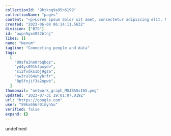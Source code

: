 ```yaml
---
collectionId: "9ktkng9a95n6199"
collectionName: "pages"
content: "<p>Lorem ipsum dolor sit amet, consectetur adipiscing elit. Nam blandit lectus ipsum, quis ornare massa dictum sit amet. Pellentesque eu pulvinar dui. Curabitur quis luctus est, in cursus sapien. Suspendisse ornare varius turpis, non consectetur felis aliquam a. Etiam sapien quam, ultrices sit amet aliquet eu, condimentum eu mauris. Maecenas iaculis blandit diam in sagittis. Fusce porttitor finibus elit sit amet pellentesque. Phasellus eu nisl egestas, semper nibh ut, finibus leo. Nam ex ipsum, sodales sed massa convallis, hendrerit commodo massa. Phasellus tincidunt et quam sit amet scelerisque. Donec sodales, lectus vitae sodales sollicitudin, justo enim conguddsdse nisl, vel bibendum odio nisl sed libero. Sed vel sem elementum, tristique ipsum eget, vestibulum velit. Cras sagittis ligula sit amet orci efficitur, quis mattis est tempus. Phasellus ligula risus, porttitor eu ex eget, pharetra porta leo. Nullam non neque eu lacus pulvinar posuere a eu lacus. Nulla vitae consectetur magna. Integer tincidunt lorem nec lorem porttitor euismod. Phasellus cursus lorem maximus euismod iaculis. Phasellus nisl lectus, pulvinar ac erat efficitur, semper maximus risus. Nullam rutrum ligula a libero condimentum lacinia. Proin ac vestibulum nisi. Aenean non dolor commodo diam tristique interdum. Aliquam purus felis, ullamcorper ut lorem nec, ultrices ultrices purus. Aliquam erat volutpat. Sed vitae convallis metus. Cras ullamcorper, libero id ullamcorper tristique, enim enim pretium mi, eget maximus nulla felis eget tellus. Nulla facilisi. Nam ligula eros, posuere eu velit vel, eleifend dignissim ipsum. Suspendisse varius rutrum odio, vitae pharetra urna laoreet id. Pellentesque sagittis aliquet tincidunt. Nunc libero eros, rutrum ac finibus pharetra, tempus at lectus. Praesent eros ipsum, mollis eu consequat in, varius viverra quam. Pellentesque sem erat, maximus non ex quis, malesuada volutpat tellus. Vestibulum eget dui tellus. Etiam accumsan hendrerit eros viverra pulvinar. Phasellus ac venenatis felis. Duis malesuada dolor in elit fringilla dapibus. Vestibulum ac justo vel sapien tristique tincidunt. Vivamus sed iaculis massa. Vestibulum condimentum, orci sed vulputate consectetur, elit libero bibendum massa, vel ultricies augue lorem nec lacus. Lorem ipsum dolor sit amet, consectetur adipiscing elit. Phasellus cursus nibh ipsum, sed viverra purus tincidunt eget. Integer nec elit ultrices, sodales lectus eget, gravida nunc. Duis rhoncus orci leo, ac posuere urna sagittis non. Sed tincidunt eleifend laoreet. Orci varius natoque penatibus et magnis dis parturient montes, nascetur ridiculus mus. In vitae tortor nec mi faucibus imperdiet id ultricies velit. Nulla at ipsum ullamcorper, mattis magna eget, tincidunt odio. Sed et faucibus metus. Cras rhoncus sagittis augue eget egestas. Morbi finibus ante ut dui fermentum, sit amet efficitur turpis rutrum. Duis et purus eget dolor cursus vulputate id sed lacus. Duis tincidunt faucibus massa facilisis suscipit. Pellentesque varius eleifend metus, id venenatis eros ullamcorper sed. Vivamus porta, libero in interdum convallis, ligula mi suscipit odio, tempor aliquet dui sapien quis eros. In laoreet tincidunt vulputate. Praesent tincidunt tincidunt justo, nec aliquam neque suscipit ut. Pellentesque habitant morbi tristique senectus et netus et malesuada fames ac turpis egestas. Quisque venenatis velit arcu, volutpat pulvinar neque ullamcorper non. Suspendisse porttitor fermentum metus, sit amet suscipit diam. Aenean pretium vulputate mi, ut rutrum magna faucibus at.</p>"
created: "2023-06-08 06:14:11.563Z"
division: ["BTS"]
id: "awpn5gxm052btnj"
likes: []
name: "Nexum"
tagline: "Connecting people and data"
tags:
  [
    "89sfe3no0r6qbqz",
    "yd4ys091kfpxyde",
    "si2fvdks1bj9gza",
    "nw3rul64uhybrfr",
    "8p5fnjif3a2opwb",
  ]
thumbnail: "network_graph_MUJBASsI65.png"
updated: "2023-07-31 19:01:07.019Z"
url: "https://google.com"
user: "89kx6h6r01myn5u"
verified: false
expand: {}
---
```


undefined
